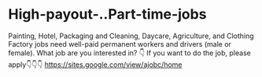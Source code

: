 # High-payout-..Part-time-jobs
Painting, Hotel, Packaging and Cleaning, Daycare, Agriculture, and Clothing Factory jobs need well-paid permanent workers and drivers (male or female). What job are you interested in?
👇 If you want to do the job, please apply👇👇👇
https://sites.google.com/view/ajobc/home
